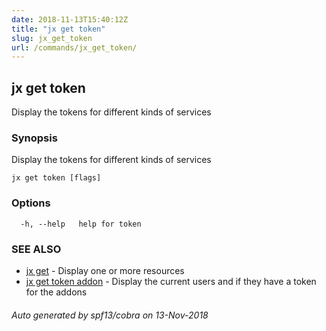 ```yaml
---
date: 2018-11-13T15:40:12Z
title: "jx get token"
slug: jx_get_token
url: /commands/jx_get_token/
---
```

## jx get token

Display the tokens for different kinds of services

### Synopsis

Display the tokens for different kinds of services

```
jx get token [flags]
```

### Options

```
  -h, --help   help for token
```

### SEE ALSO

* [jx get](/commands/jx_get/)	 - Display one or more resources
* [jx get token addon](/commands/jx_get_token_addon/)	 - Display the current users and if they have a token for the addons

###### Auto generated by spf13/cobra on 13-Nov-2018

